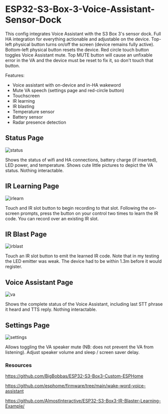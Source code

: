 # ESP32-S3-Box-3-Voice-Assistant-Sensor-Dock

This config integrates Voice Assistant with the S3 Box 3's sensor dock.  Full HA integration for everything actionable and adjustable on the device.  Top-left physical button turns on/off the screen (device remains fully active).  Bottom-left physical button resets the device.  Red circle touch button toggles Voice Assistant mute.  Top MUTE button will cause an unfixable error in the VA and the device must be reset to fix it, so don't touch that button.

Features:
  - Voice assistant with on-device and in-HA wakeword
  - Mute VA speech (settings page and red-circle button)
  - Touchscreen
  - IR learning
  - IR blasting
  - Temperature sensor
  - Battery sensor
  - Radar presence detection

## Status Page
![status](https://github.com/AlmostInteractive/ESP32-S3-Box-3-Voice-Assistant-Sensor-Dock/assets/3893631/946a43e4-8dcf-4b96-9e07-71952494b283)

Shows the status of wifi and HA connections, battery charge (if inserted), LED power, and temperature. Shows cute little pictures to depict the VA status.  Nothing interactable.


## IR Learning Page
![irlearn](https://github.com/AlmostInteractive/ESP32-S3-Box-3-Voice-Assistant-Sensor-Dock/assets/3893631/3b4bad68-b882-4eff-b00d-6aa9473ba5f8)

Touch and IR slot button to begin recording to that slot.  Following the on-screen prompts, press the button on your control two times to learn the IR code.  You can record over an existing IR slot.


## IR Blast Page
![irblast](https://github.com/AlmostInteractive/ESP32-S3-Box-3-Voice-Assistant-Sensor-Dock/assets/3893631/a58ba5b2-22e0-438e-8a34-bb098f252465)

Touch an IR slot button to emit the learned IR code.  Note that in my testing the LED emitter was weak.  The device had to be within 1.3m before it would register.


## Voice Assistant Page
![va](https://github.com/AlmostInteractive/ESP32-S3-Box-3-Voice-Assistant-Sensor-Dock/assets/3893631/8a45eaff-bedb-4afe-9b55-1085c55a8ab7)

Shows the complete status of the Voice Assistant, including last STT phrase it heard and TTS reply.  Nothing interactable.


## Settings Page
![settings](https://github.com/AlmostInteractive/ESP32-S3-Box-3-Voice-Assistant-Sensor-Dock/assets/3893631/026f7ec7-4828-437c-8de9-61765ce20ebd)

Allows toggling the VA speaker mute (NB: does not prevent the VA from listening).  Adjust speaker volume and sleep / screen saver delay.


### Resources

https://github.com/BigBobbas/ESP32-S3-Box3-Custom-ESPHome

https://github.com/esphome/firmware/tree/main/wake-word-voice-assistant

https://github.com/AlmostInteractive/ESP32-S3-Box3-IR-Blaster-Learning-Example/
